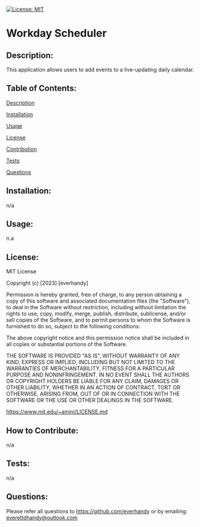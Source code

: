 [![License: MIT](https://img.shields.io/badge/License-MIT-yellow.svg)](https://opensource.org/licenses/MIT)
      
# Workday Scheduler
      
## Description:
      
This application allows users to add events to a live-updating daily calendar.
  
## Table of Contents:
  
[Description](#description)

[Installation](#installation)

[Usage](#usage)

[License](#license)

[Contribution](#contribution)

[Tests](#tests)

[Questions](#questions)
  
## Installation:
  
n/a
  
## Usage:
  
n.a
  
## License:
  
MIT License
    
Copyright (c) [2023] [everhandy]
                
Permission is hereby granted, free of charge, to any person obtaining a copy of this software and associated documentation files (the "Software"), to deal in the Software without restriction, including without limitation the rights to use, copy, modify, merge, publish, distribute, sublicense, and/or sell copies of the Software, and to permit persons to whom the Software is furnished to do so, subject to the following conditions:
                
The above copyright notice and this permission notice shall be included in all copies or substantial portions of the Software.
                
THE SOFTWARE IS PROVIDED "AS IS", WITHOUT WARRANTY OF ANY KIND, EXPRESS OR IMPLIED, INCLUDING BUT NOT LIMITED TO THE WARRANTIES OF MERCHANTABILITY, FITNESS FOR A PARTICULAR PURPOSE AND NONINFRINGEMENT. IN NO EVENT SHALL THE AUTHORS OR COPYRIGHT HOLDERS BE LIABLE FOR ANY CLAIM, DAMAGES OR OTHER LIABILITY, WHETHER IN AN ACTION OF CONTRACT, TORT OR OTHERWISE, ARISING FROM, OUT OF OR IN CONNECTION WITH THE SOFTWARE OR THE USE OR OTHER DEALINGS IN THE SOFTWARE.

https://www.mit.edu/~amini/LICENSE.md
  
## How to Contribute:
  
n/a
  
## Tests:
  
n/a
  
## Questions:

Please refer all questions to https://github.com/everhandy or by emailing: everettdhandy@outlook.com